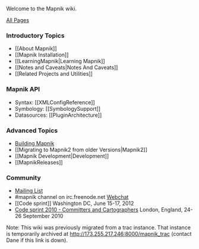 Welcome to the Mapnik wiki.

[All Pages](https://github.com/mapnik/mapnik/wiki/_pages)

### Introductory Topics

- [[About Mapnik]]
- [[Mapnik Installation]]
- [[LearningMapnik|Learning Mapnik]]
- [[Notes and Caveats|Notes And Caveats]]
- [[Related Projects and Utilities]]

### Mapnik API

- Syntax: [[XMLConfigReference]]
- Symbology: [[SymbologySupport]]
- Datasources: [[PluginArchitecture]]

### Advanced Topics

- [Building Mapnik](https://github.com/mapnik/mapnik/blob/master/INSTALL.md)
- [[Migrating to Mapnik2 from older Versions|Mapnik2]]
- [[Mapnik Development|Development]]
- [[MapnikReleases]]

### Community

- [Mailing List](http://mapnik.org/contact/)
- #mapnik channel on irc.freenode.net [Webchat](http://webchat.freenode.net/?channels=#mapnik)
- [[Code sprint]] Washington DC, June 15-17, 2012
- [Code sprint 2010 - Committers and Cartographers](http://173.255.217.246:8000/mapnik_trac/wiki/MapnikCodeSprint/MCS01) London, England, 24-26 September 2010

Note: This wiki was previously migrated from a trac instance. That instance is temporarily archived at http://173.255.217.246:8000/mapnik_trac (contact Dane if this link is down).